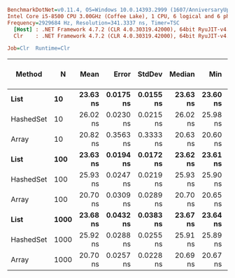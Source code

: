 ``` ini

BenchmarkDotNet=v0.11.4, OS=Windows 10.0.14393.2999 (1607/AnniversaryUpdate/Redstone1)
Intel Core i5-8500 CPU 3.00GHz (Coffee Lake), 1 CPU, 6 logical and 6 physical cores
Frequency=2929684 Hz, Resolution=341.3337 ns, Timer=TSC
  [Host] : .NET Framework 4.7.2 (CLR 4.0.30319.42000), 64bit RyuJIT-v4.7.3416.0
  Clr    : .NET Framework 4.7.2 (CLR 4.0.30319.42000), 64bit RyuJIT-v4.7.3416.0

Job=Clr  Runtime=Clr  

```
|    Method |    N |     Mean |     Error |    StdDev |   Median |      Min |      Max | Rank | Gen 0/1k Op | Gen 1/1k Op | Gen 2/1k Op | Allocated Memory/Op |
|---------- |----- |---------:|----------:|----------:|---------:|---------:|---------:|-----:|------------:|------------:|------------:|--------------------:|
|      **List** |   **10** | **23.63 ns** | **0.0175 ns** | **0.0155 ns** | **23.63 ns** | **23.60 ns** | **23.66 ns** |    **2** |      **0.0085** |           **-** |           **-** |                **40 B** |
| HashedSet |   10 | 26.02 ns | 0.0230 ns | 0.0215 ns | 26.02 ns | 25.98 ns | 26.05 ns |    3 |      0.0085 |           - |           - |                40 B |
|     Array |   10 | 20.82 ns | 0.3563 ns | 0.3333 ns | 20.63 ns | 20.60 ns | 21.53 ns |    1 |      0.0068 |           - |           - |                32 B |
|      **List** |  **100** | **23.63 ns** | **0.0194 ns** | **0.0172 ns** | **23.62 ns** | **23.61 ns** | **23.67 ns** |    **2** |      **0.0085** |           **-** |           **-** |                **40 B** |
| HashedSet |  100 | 25.93 ns | 0.0247 ns | 0.0219 ns | 25.93 ns | 25.90 ns | 25.97 ns |    3 |      0.0085 |           - |           - |                40 B |
|     Array |  100 | 20.70 ns | 0.0309 ns | 0.0289 ns | 20.70 ns | 20.65 ns | 20.75 ns |    1 |      0.0068 |           - |           - |                32 B |
|      **List** | **1000** | **23.68 ns** | **0.0432 ns** | **0.0383 ns** | **23.67 ns** | **23.64 ns** | **23.79 ns** |    **2** |      **0.0085** |           **-** |           **-** |                **40 B** |
| HashedSet | 1000 | 25.92 ns | 0.0288 ns | 0.0255 ns | 25.91 ns | 25.89 ns | 25.96 ns |    3 |      0.0085 |           - |           - |                40 B |
|     Array | 1000 | 20.70 ns | 0.0257 ns | 0.0228 ns | 20.69 ns | 20.67 ns | 20.75 ns |    1 |      0.0068 |           - |           - |                32 B |

